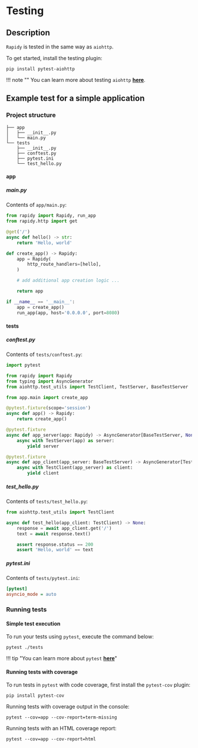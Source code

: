 # Testing

## Description
`Rapidy` is tested in the same way as `aiohttp`.

To get started, install the testing plugin:
```shell
pip install pytest-aiohttp
```

!!! note ""
    You can learn more about testing `aiohttp`
    **<a href="https://docs.aiohttp.org/en/stable/testing.html" target="_blank">here</a>**.

## Example test for a simple application

### Project structure
```shell
├── app
│   ├── __init__.py
│   └── main.py
└── tests
    ├── __init__.py
    ├── conftest.py
    ├── pytest.ini
    └── test_hello.py
```

#### app
##### main.py
Contents of `app/main.py`:
```python
from rapidy import Rapidy, run_app
from rapidy.http import get

@get('/')
async def hello() -> str:
    return 'Hello, world'

def create_app() -> Rapidy:
    app = Rapidy(
        http_route_handlers=[hello],
    )

    # add additional app creation logic ...

    return app

if __name__ == '__main__':
    app = create_app()
    run_app(app, host='0.0.0.0', port=8080)
```

#### tests
##### conftest.py
Contents of `tests/conftest.py`:
```python
import pytest

from rapidy import Rapidy
from typing import AsyncGenerator
from aiohttp.test_utils import TestClient, TestServer, BaseTestServer

from app.main import create_app

@pytest.fixture(scope='session')
async def app() -> Rapidy:
    return create_app()

@pytest.fixture
async def app_server(app: Rapidy) -> AsyncGenerator[BaseTestServer, None]:
    async with TestServer(app) as server:
        yield server

@pytest.fixture
async def app_client(app_server: BaseTestServer) -> AsyncGenerator[TestClient, None]:
    async with TestClient(app_server) as client:
        yield client
```

##### test_hello.py
Contents of `tests/test_hello.py`:
```python
from aiohttp.test_utils import TestClient

async def test_hello(app_client: TestClient) -> None:
    response = await app_client.get('/')
    text = await response.text()

    assert response.status == 200
    assert 'Hello, world' == text
```

##### pytest.ini
Contents of `tests/pytest.ini`:
```ini
[pytest]
asyncio_mode = auto
```

### Running tests
#### Simple test execution
To run your tests using `pytest`, execute the command below:
```shell
pytest ./tests
```

!!! tip "You can learn more about `pytest` **<a href="https://docs.pytest.org/en/stable/" target="_blank">here</a>**"

#### Running tests with coverage
To run tests in `pytest` with code coverage, first install the `pytest-cov` plugin:
```shell
pip install pytest-cov
```

Running tests with coverage output in the console:
```shell
pytest --cov=app --cov-report=term-missing
```

Running tests with an HTML coverage report:
```shell
pytest --cov=app --cov-report=html
```
